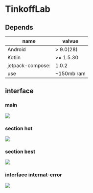 # TinkoffLab

## Depends
|name|valvue|
|---|---|
|Android |> 9.0(28)|
|Kotlin |>= 1.5.30|
|jetpack-compose:| 1.0.2|
|use| ~150mb ram |

## interface 

### main
<img src="https://raw.githubusercontent.com/dark0ghost/TinkoffLab/43005d60c8349b2d334aff6b62e3cc565dc4ccf5/static/main.png">

### section hot
<img src="https://raw.githubusercontent.com/dark0ghost/TinkoffLab/43005d60c8349b2d334aff6b62e3cc565dc4ccf5/static/hot.png">

### section best
<img src="https://raw.githubusercontent.com/dark0ghost/TinkoffLab/43005d60c8349b2d334aff6b62e3cc565dc4ccf5/static/best.png">

### interface internat-error 
<img src="https://raw.githubusercontent.com/dark0ghost/TinkoffLab/43005d60c8349b2d334aff6b62e3cc565dc4ccf5/static/error_internet_connection.png">
